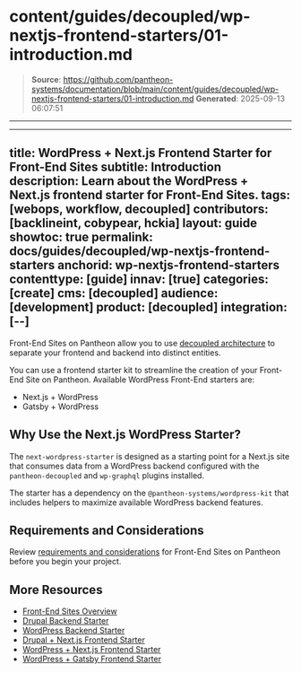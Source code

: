 # content/guides/decoupled/wp-nextjs-frontend-starters/01-introduction.md

> **Source**: https://github.com/pantheon-systems/documentation/blob/main/content/guides/decoupled/wp-nextjs-frontend-starters/01-introduction.md
> **Generated**: 2025-09-13 06:07:51

---

---
title: WordPress + Next.js Frontend Starter for Front-End Sites
subtitle: Introduction
description: Learn about the WordPress + Next.js frontend starter for Front-End Sites.
tags: [webops, workflow, decoupled]
contributors: [backlineint, cobypear, hckia]
layout: guide
showtoc: true
permalink: docs/guides/decoupled/wp-nextjs-frontend-starters
anchorid: wp-nextjs-frontend-starters
contenttype: [guide]
innav: [true]
categories: [create]
cms: [decoupled]
audience: [development]
product: [decoupled]
integration: [--]
---

Front-End Sites on Pantheon allow you to use [decoupled architecture](/guides/decoupled/overview/#what-is-a-decoupled-site) to separate your frontend and backend into distinct entities.

You can use a frontend starter kit to streamline the creation of your Front-End Site on Pantheon. Available WordPress Front-End starters are:

- Next.js + WordPress
- Gatsby + WordPress

## Why Use the Next.js WordPress Starter?

The `next-wordpress-starter` is designed as a starting point for a Next.js site that consumes data from a WordPress backend configured with the `pantheon-decoupled` and `wp-graphql` plugins installed.

The starter has a dependency on the `@pantheon-systems/wordpress-kit` that includes helpers to maximize available WordPress backend features.

## Requirements and Considerations

Review [requirements and considerations](/guides/decoupled/overview/considerations) for Front-End Sites on Pantheon before you begin your project.

## More Resources

- [Front-End Sites Overview](/guides/decoupled/overview)
- [Drupal Backend Starter](/guides/decoupled/drupal-backend-starters)
- [WordPress Backend Starter](/guides/decoupled/wp-backend-starters)
- [Drupal + Next.js Frontend Starter](/guides/decoupled/drupal-nextjs-frontend-starters)
- [WordPress + Next.js Frontend Starter](/guides/decoupled/wp-nextjs-frontend-starters)
- [WordPress + Gatsby Frontend Starter](/guides/decoupled/wp-gatsby-frontend-starters)
